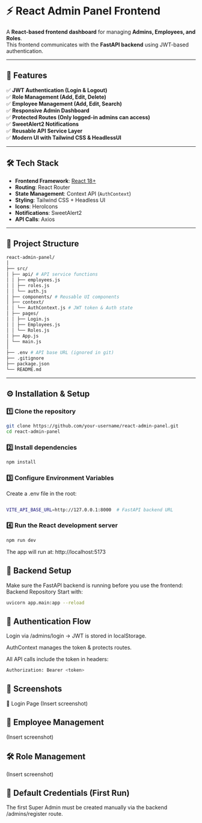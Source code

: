 # ⚡ React Admin Panel Frontend

A **React-based frontend dashboard** for managing **Admins, Employees, and Roles**.  
This frontend communicates with the **FastAPI backend** using JWT-based authentication.

---

## 📌 Features

✅ **JWT Authentication (Login & Logout)**  
✅ **Role Management (Add, Edit, Delete)**  
✅ **Employee Management (Add, Edit, Search)**  
✅ **Responsive Admin Dashboard**  
✅ **Protected Routes (Only logged-in admins can access)**  
✅ **SweetAlert2 Notifications**  
✅ **Reusable API Service Layer**  
✅ **Modern UI with Tailwind CSS & HeadlessUI**

---

## 🛠️ Tech Stack

- **Frontend Framework**: [React 18+](https://react.dev/)  
- **Routing**: React Router  
- **State Management**: Context API (`AuthContext`)  
- **Styling**: Tailwind CSS + Headless UI  
- **Icons**: HeroIcons  
- **Notifications**: SweetAlert2  
- **API Calls**: Axios

---

## 📂 Project Structure

```bash
react-admin-panel/
│
├── src/
│ ├── api/ # API service functions
│ │ ├── employees.js
│ │ ├── roles.js
│ │ └── auth.js
│ ├── components/ # Reusable UI components
│ ├── context/
│ │ └── AuthContext.js # JWT token & Auth state
│ ├── pages/
│ │ ├── Login.js
│ │ ├── Employees.js
│ │ └── Roles.js
│ ├── App.js
│ └── main.js
│
├── .env # API base URL (ignored in git)
├── .gitignore
├── package.json
└── README.md

```

---

## ⚙️ Installation & Setup

### 1️⃣ **Clone the repository**
```bash
git clone https://github.com/your-username/react-admin-panel.git
cd react-admin-panel
```

### 2️⃣ Install dependencies

```bash
npm install
```
### 3️⃣ Configure Environment Variables

Create a .env file in the root:

```bash

VITE_API_BASE_URL=http://127.0.0.1:8000  # FastAPI backend URL
```

### 4️⃣ Run the React development server
```bash
npm run dev
```
The app will run at: http://localhost:5173

## 🔗 Backend Setup
Make sure the FastAPI backend is running before you use the frontend:
Backend Repository
Start with:

```bash
uvicorn app.main:app --reload
```
## 🔑 Authentication Flow
Login via /admins/login → JWT is stored in localStorage.

AuthContext manages the token & protects routes.

All API calls include the token in headers:

```bash
Authorization: Bearer <token>
```

## 📸 Screenshots
🔐 Login Page
(Insert screenshot)

## 👥 Employee Management
(Insert screenshot)

## 🛠️ Role Management
(Insert screenshot)

## 📝 Default Credentials (First Run)
The first Super Admin must be created manually via the backend /admins/register route.

